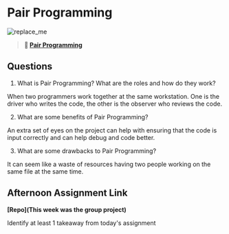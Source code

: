 # Pair Programming

![replace_me](https://codeworks.blob.core.windows.net/public/assets/img/illustrations/placeholder.svg)

> **📖 [Pair Programming](https://codeworksacademy.com/fs-student-guide/resources/wk7/01-Pair-Programming)**

## Questions

1. What is Pair Programming? What are the roles and how do they work?

When two programmers work together at the same workstation. One is the driver who writes the code, the other is the observer who reviews the code.

2. What are some benefits of Pair Programming?

An extra set of eyes on the project can help with ensuring that the code is input correctly and can help debug and code better.

3. What are some drawbacks to Pair Programming?

It can seem like a waste of resources having two people working on the same file at the same time.

## Afternoon Assignment Link

**[Repo](This week was the group project)**

Identify at least 1 takeaway from today's assignment
